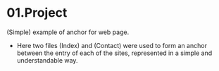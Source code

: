 # 01.Project
(Simple) example of anchor for web page.

 - Here two files (Index) and (Contact) were used to form an anchor between the entry of each of the sites, represented in a simple and understandable way.
